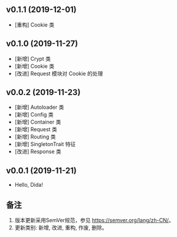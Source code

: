 ## v0.1.1 (2019-12-01)

- [重构] Cookie 类

## v0.1.0 (2019-11-27)

- [新增] Crypt 类
- [新增] Cookie 类
- [改进] Request 模块对 Cookie 的处理

## v0.0.2 (2019-11-23)

- [新增] Autoloader 类
- [新增] Config 类
- [新增] Container 类
- [新增] Request 类
- [新增] Routing 类
- [新增] SingletonTrait 特征
- [改进] Response 类

## v0.0.1 (2019-11-21)

- Hello, Dida!

## 备注

1. 版本更新采用SemVer规范，参见 <https://semver.org/lang/zh-CN/>。
1. 更新类别: 新增, 改进, 重构, 作废, 删除。
